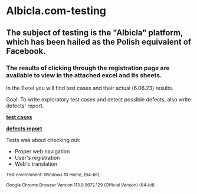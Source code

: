 # Albicla.com-testing

## The subject of testing is the "Albicla" platform, which has been hailed as the Polish equivalent of Facebook.

### The results of clicking through the registration page are available to view in the attached excel and its sheets.
In the Excel you will find test cases and their actual (6.06.23) results.

Goal: To write exploratory test cases and detect possible defects, also write defects' report.

**[test cases](https://docs.google.com/spreadsheets/d/1ahxjxNIr-xwi1HF3n7b_DaJ7at-56yG5L-POGE6FF_U/edit?usp=sharing)**

**[defects report](https://docs.google.com/spreadsheets/d/1b2Fuk-PGJ_-jp5cU--QoBqpNxBCgTVq3/edit?usp=sharing&ouid=100950238129370225814&rtpof=true&sd=true)**

Tests was about checking out:
- Proper web navigation
- User's registration
- Web's translation
  
<sub> Test environment:
Windows 10 Home, (64-bit),</sub>

<sup> Google Chrome Browser Version 113.0.5672.129 (Official Version) (64-bit) </sup>


  
